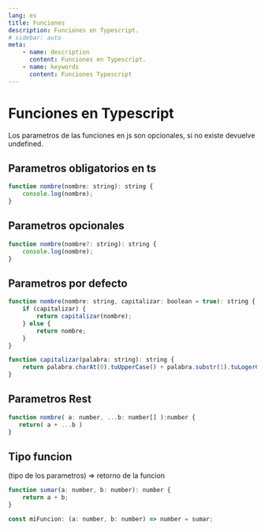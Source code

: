 ```yaml
---
lang: es
title: Funciones
description: Funciones en Typescript.
# sidebar: auto
meta:
    - name: description
      content: Funciones en Typescript.
    - name: keywords
      content: Funciones Typescript
---
```


# Funciones en Typescript

Los parametros de las funciones en js son opcionales, si no existe devuelve undefined.

## Parametros obligatorios en ts

```js
function nombre(nombre: string): string {
	console.log(nombre);
}
```

## Parametros opcionales

```js
function nombre(nombre?: string): string {
	console.log(nombre);
}
```

## Parametros por defecto

```js
function nombre(nombre: string, capitalizar: boolean = true): string {
	if (capitalizar) {
		return capitalizar(nombre);
	} else {
		return nombre;
	}
}

function capitalizar(palabra: string): string {
	return palabra.charAt(0).tuUpperCase() + palabra.substr(1).tuLogerCase();
}
```

## Parametros Rest

```js
function nombre( a: number, ...b: number[] ):number {
   return( a + ...b )
}
```

## Tipo funcion

(tipo de los parametros) => retorno de la funcion

```js
function sumar(a: number, b: number): number {
	return a + b;
}

const miFuncion: (a: number, b: number) => number = sumar;
```
